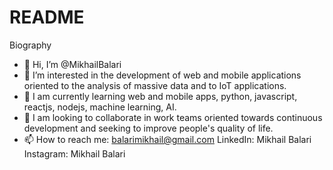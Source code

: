 # README
Biography
- 👋 Hi, I’m @MikhailBalari
- 👀 I’m interested in the development of web and mobile applications oriented to the analysis of massive data and to IoT applications. 
- 🌱 I am currently learning web and mobile apps, python, javascript, reactjs, nodejs, machine learning, AI.
- 💞️ I am looking to collaborate in work teams oriented towards continuous development and seeking to improve people's quality of life.
- 📫 How to reach me: balarimikhail@gmail.com
                      LinkedIn: Mikhail Balari
                      Instagram: Mikhail Balari
